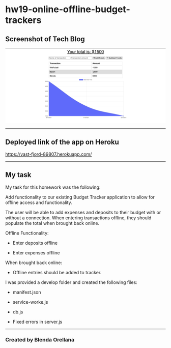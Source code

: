 # hw19-online-offline-budget-trackers

## Screenshot of Tech Blog

![Tech Blog](budget.jpg)

---
## Deployed link of the app on Heroku

https://vast-fjord-89807.herokuapp.com/

---
## My task

My task for this homework was the following: 

Add functionality to our existing Budget Tracker application to allow for offline access and functionality.

The user will be able to add expenses and deposits to their budget with or without a connection. When entering transactions offline, they should populate the total when brought back online.

Offline Functionality:

  * Enter deposits offline

  * Enter expenses offline

When brought back online:

  * Offline entries should be added to tracker.

I was provided a develop folder and created the following files:
  * manifest.json
  
  * service-worke.js

  * db.js 

  * Fixed errors in server.js


---
### Created by Blenda Orellana